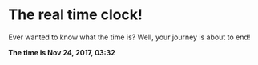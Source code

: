 # The real time clock!

Ever wanted to know what the time is? Well, your journey is about to end!

**The time is Nov 24, 2017, 03:32**